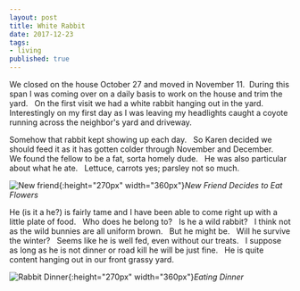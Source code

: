 ```yaml
---
layout: post
title: White Rabbit
date: 2017-12-23
tags:
- living
published: true
---
```


We closed on the house October 27 and moved in November 11.  &nbsp;During this span I was coming over on a daily basis to work on the house and trim the yard. &nbsp; On the first visit we had a white rabbit hanging out in the yard. &nbsp; Interestingly on my first day as I was leaving my headlights caught a coyote running across the neighbor's yard and driveway.

Somehow that rabbit kept showing up each day. &nbsp; So Karen decided we should feed it as it has gotten colder through November and December. &nbsp; We found the fellow to be a fat, sorta homely dude. &nbsp; He was also particular about what he ate. &nbsp; Lettuce, carrots yes; parsley not so much.

![New friend](https://user-images.githubusercontent.com/19477681/41935031-3b6cba98-793d-11e8-9aaa-665737508090.JPG){:height="270px" width="360px"}*New Friend Decides to Eat Flowers*

He (is it a he?) is fairly tame and I have been able to come right up with a little plate of food. &nbsp; Who does he belong to? &nbsp; Is he a wild rabbit? &nbsp; I think not as the wild bunnies are all uniform brown. &nbsp; But he might be. &nbsp; Will he survive the winter? &nbsp; Seems like he is well fed, even without our treats. &nbsp; I suppose as long as he is not dinner or road kill he will be just fine. &nbsp; He is quite content hanging out in our front grassy yard.

![Rabbit Dinner ](https://user-images.githubusercontent.com/19477681/41934944-f05009a2-793c-11e8-9524-d4ae5a3c537e.JPG){:height="270px" width="360px"}*Eating Dinner*
